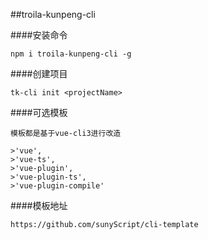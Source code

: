 ##troila-kunpeng-cli

####安装命令
```
npm i troila-kunpeng-cli -g
```

####创建项目
```
tk-cli init <projectName>
```

####可选模板
```
模板都是基于vue-cli3进行改造

>'vue',
>'vue-ts',
>'vue-plugin',
>'vue-plugin-ts',
>'vue-plugin-compile'
```

####模板地址
```
https://github.com/sunyScript/cli-template
```
